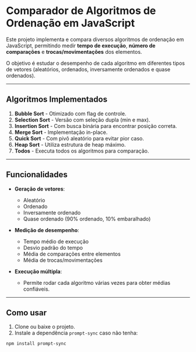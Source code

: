 # Comparador de Algoritmos de Ordenação em JavaScript

Este projeto implementa e compara diversos algoritmos de ordenação em JavaScript, permitindo medir **tempo de execução**, **número de comparações** e **trocas/movimentações** dos elementos.

O objetivo é estudar o desempenho de cada algoritmo em diferentes tipos de vetores (aleatórios, ordenados, inversamente ordenados e quase ordenados).

---

## Algoritmos Implementados

1. **Bubble Sort** - Otimizado com flag de controle.
2. **Selection Sort** - Versão com seleção dupla (min e max).
3. **Insertion Sort** - Com busca binária para encontrar posição correta.
4. **Merge Sort** - Implementação in-place.
5. **Quick Sort** - Com pivô aleatório para evitar pior caso.
6. **Heap Sort** - Utiliza estrutura de heap máximo.
7. **Todos** - Executa todos os algoritmos para comparação.

---

## Funcionalidades

- **Geração de vetores**:
  - Aleatório
  - Ordenado
  - Inversamente ordenado
  - Quase ordenado (90% ordenado, 10% embaralhado)

- **Medição de desempenho**:
  - Tempo médio de execução
  - Desvio padrão do tempo
  - Média de comparações entre elementos
  - Média de trocas/movimentações

- **Execução múltipla**:
  - Permite rodar cada algoritmo várias vezes para obter médias confiáveis.

---

## Como usar

1. Clone ou baixe o projeto.
2. Instale a dependência `prompt-sync` caso não tenha:

```bash
npm install prompt-sync
